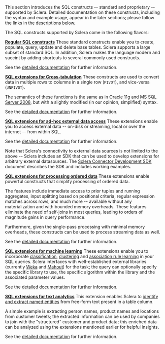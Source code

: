 This section introduces the SQL constructs -- standard and proprietary -- supported by Sclera. Detailed documentation on these constructs, including the syntax and example usage, appear in the later sections; please follow the links in the descriptions below.

The SQL constructs supported by Sclera come in the following flavors:

**[Regular SQL constructs](/doc/ref/sqlregular)**
These standard constructs enable you to create, populate, query, update and delete base tables. Sclera supports a large subset of standard SQL. In addition, Sclera makes the language modern and succint by adding shortcuts to several commonly used constructs.

See the [detailed documentation](/doc/ref/sqlregular) for further information.

**[SQL extensions for Cross-tabulation](/doc/ref/sqlcrosstab)**
These constructs are used to convert data in multiple rows to columns in a single row (`PIVOT`), and vice-versa (`UNPIVOT`).

The semantics of these functions is the same as in [Oracle 11g](http://www.oracle.com/technetwork/articles/sql/11g-pivot-097235.html) and [MS SQL Server 2008](http://goo.gl/gzzBgK), but with a slightly modified (in our opinion, simplified) syntax.

See the [detailed documentation](/doc/ref/sqlcrosstab) for further information.

**[SQL extensions for ad-hoc external data access](/doc/ref/sqlextdataaccess)**
These extensions enable you to access external data -- on-disk or streaming, local or over the internet -- from within SQL.

See the [detailed documentation](/doc/ref/sqlextdataaccess) for further information.

Note that Sclera's connectivity to external data sources is not limited to the above -- Sclera includes an SDK that can be used to develop extensions for arbitrary external datasources.  The [Sclera Connector Development SDK](/doc/ref/sdk) document describes the SDK and includes working examples.

**[SQL extensions for processing ordered data](/doc/ref/sqlextordered)**
These extensions enable powerful constructs that simplify processing of ordered data.

The features include immediate access to prior tuples and running aggregates, input splitting based on positional criteria, regular expression matches across rows, and much more -- available without any materialization and with bounded memory overheads. These features eliminate the need of self-joins in most queries, leading to orders of magnitude gains in query performance.

Furthermore, given the single-pass processing with minimal memory overheads, these constructs can be used to process streaming data as well.

See the [detailed documentation](/doc/ref/sqlextordered) for further information.

<!--
**[SQL extension for pattern learning and predictive analytics on ordered data](/doc/ref/sqlextpred)**
This extension learns a state machine from ordered datasets. This state machine can be seen as a statistical summary of the underlying events, and can be used to mine insights or predict future events.

A simple example is mining of visitor flow from a website clickstream, and predicting the next page a visitor may visit based on the past behavior.

See the [detailed documentation](/doc/ref/sqlextpred) for further information.
-->

**[SQL extensions for machine learning](/doc/ref/sqlextml)**
These extensions enable you to incorporate [classification](http://en.wikipedia.org/wiki/Statistical_classification), [clustering](http://en.wikipedia.org/wiki/Cluster_analysis) and [association rule learning](http://en.wikipedia.org/wiki/Association_rule_learning) in your SQL queries. Sclera interfaces with well-established external libraries (currently [Weka](http://www.cs.waikato.ac.nz/ml/weka/) and [Mahout](http://mahout.apache.org)) for the task; the query can optionally specify the specific library to use, the specific algorithm within the library and the associated parameter values.

See the [detailed documentation](/doc/ref/sqlextml) for further information.

**[SQL extensions for text analytics](/doc/ref/sqlexttext)**
This extension enables Sclera to [identify and extract named entities](http://en.wikipedia.org/wiki/Named-entity_recognition) from free-form text present in a table column.

A simple example is extracting person names, product names and locations from customer tweets; the extracted information can be used by companies to join with the "structured" customer and product data; this enriched data can be analyzed using the extensions mentioned earlier for helpful insights.

See the [detailed documentation](/doc/ref/sqlexttext) for further information.
